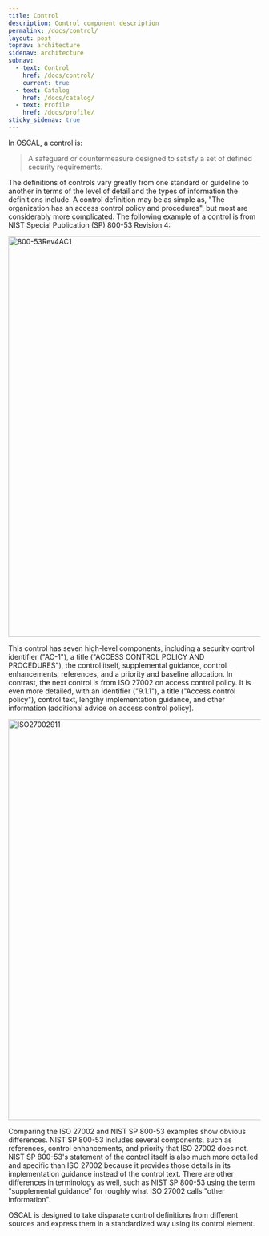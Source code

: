 ```yaml
---
title: Control
description: Control component description
permalink: /docs/control/
layout: post
topnav: architecture
sidenav: architecture
subnav:
  - text: Control
    href: /docs/control/
    current: true
  - text: Catalog
    href: /docs/catalog/
  - text: Profile
    href: /docs/profile/
sticky_sidenav: true
---
```


In OSCAL, a control is:

> A safeguard or countermeasure designed to satisfy a set of defined security requirements.

The definitions of controls vary greatly from one standard or guideline to another in terms of the level of detail and the types of information the definitions include. A control definition may be as simple as, "The organization has an access control policy and procedures", but most are considerably more complicated. The following example of a control is from NIST Special Publication (SP) 800-53 Revision 4:

<img src="{{ site.baseurl }}/assets/img/NIST-SP-800-53-Rev4-AC1.png" alt="800-53Rev4AC1" width="800" />

This control has seven high-level components, including a security control identifier ("AC-1"), a title ("ACCESS CONTROL POLICY AND PROCEDURES"), the control itself, supplemental guidance, control enhancements, references, and a priority and baseline allocation. In contrast, the next control is from ISO 27002 on access control policy. It is even more detailed, with an identifier ("9.1.1"), a title ("Access control policy"), control text, lengthy implementation guidance, and other information (additional advice on access control policy).

<img src="{{ site.baseurl }}/assets/img/ISO-27002-Control-9.1.1.png" alt="ISO27002911" width="800" />

Comparing the ISO 27002 and NIST SP 800-53 examples show obvious differences. NIST SP 800-53 includes several components, such as references, control enhancements, and priority that ISO 27002 does not. NIST SP 800-53's statement of the control itself is also much more detailed and specific than ISO 27002 because it provides those details in its implementation guidance instead of the control text. There are other differences in terminology as well, such as NIST SP 800-53 using the term "supplemental guidance" for roughly what ISO 27002 calls "other information".

OSCAL is designed to take disparate control definitions from different sources and express them in a standardized way using its control element.
